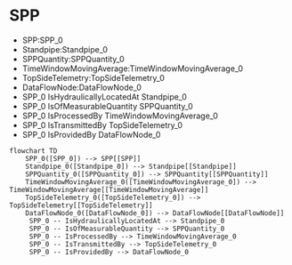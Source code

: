 # SPP
- SPP:SPP_0
- Standpipe:Standpipe_0
- SPPQuantity:SPPQuantity_0
- TimeWindowMovingAverage:TimeWindowMovingAverage_0
- TopSideTelemetry:TopSideTelemetry_0
- DataFlowNode:DataFlowNode_0
- SPP_0 IsHydraulicallyLocatedAt Standpipe_0
- SPP_0 IsOfMeasurableQuantity SPPQuantity_0
- SPP_0 IsProcessedBy TimeWindowMovingAverage_0
- SPP_0 IsTransmittedBy TopSideTelemetry_0
- SPP_0 IsProvidedBy DataFlowNode_0
```mermaid
flowchart TD
	SPP_0([SPP_0]) --> SPP[[SPP]]
	Standpipe_0([Standpipe_0]) --> Standpipe[[Standpipe]]
	SPPQuantity_0([SPPQuantity_0]) --> SPPQuantity[[SPPQuantity]]
	TimeWindowMovingAverage_0([TimeWindowMovingAverage_0]) --> TimeWindowMovingAverage[[TimeWindowMovingAverage]]
	TopSideTelemetry_0([TopSideTelemetry_0]) --> TopSideTelemetry[[TopSideTelemetry]]
	DataFlowNode_0([DataFlowNode_0]) --> DataFlowNode[[DataFlowNode]]
	 SPP_0 -- IsHydraulicallyLocatedAt --> Standpipe_0 
	 SPP_0 -- IsOfMeasurableQuantity --> SPPQuantity_0 
	 SPP_0 -- IsProcessedBy --> TimeWindowMovingAverage_0 
	 SPP_0 -- IsTransmittedBy --> TopSideTelemetry_0 
	 SPP_0 -- IsProvidedBy --> DataFlowNode_0 
```
